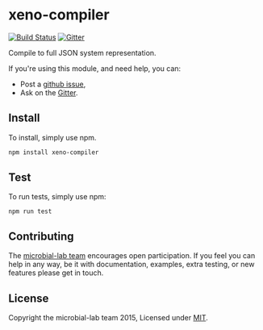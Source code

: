 # xeno-compiler
[![Build Status][travis-badge]][travis-url]
[![Gitter][gitter-badge]][gitter-url]

Compile to full JSON system representation.

If you're using this module, and need help, you can:

- Post a [github issue][],
- Ask on the [Gitter][gitter-url].

## Install
To install, simply use npm.

```sh
npm install xeno-compiler
```

## Test
To run tests, simply use npm:

```
npm run test
```

## Contributing
The [microbial-lab team][] encourages open participation. If you feel you can help in any way, be it
with documentation, examples, extra testing, or new features please get in touch.

## License
Copyright the microbial-lab team 2015, Licensed under [MIT][].

[microbial-lab team]: https://github.com/microbial-lab
[travis-badge]: https://travis-ci.org/microbial-lab/xeno-compiler.svg
[travis-url]: https://travis-ci.org/microbial-lab/xeno-compiler
[gitter-badge]: https://badges.gitter.im/Join%20Chat.svg
[gitter-url]: https://gitter.im/microbial-lab

[MIT]: ./LICENSE
[github issue]: https://github.com/microbial-lab/xeno-compiler/issues/new
